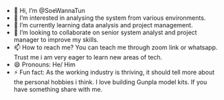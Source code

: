 - 👋 Hi, I’m @SoeWannaTun
- 👀 I’m interested in analysing the system from various environments.
- 🌱 I’m currently learning data analysis and project management.
- 💞️ I’m looking to collaborate on senior system analyst and project manager to improve my skills.
- 📫 How to reach me? You can teach me through zoom link or whatsapp. Trust me i am very eager to learn new areas of tech.
- 😄 Pronouns: He/ Him
- ⚡ Fun fact: As the working industry is thriving, it should tell more about the personal hobbies i think. I love building Gunpla model kits. If you have something share with me.

<!---
SoeWannaTun/SoeWannaTun is a ✨ special ✨ repository because its `README.md` (this file) appears on your GitHub profile.
You can click the Preview link to take a look at your changes.
--->

